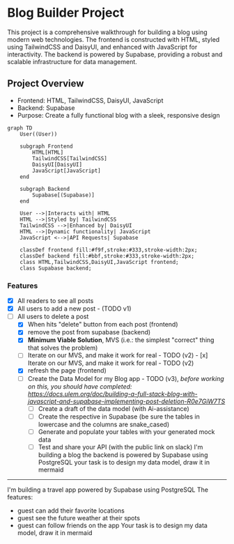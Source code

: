 # Blog Builder Project

This project is a comprehensive walkthrough for building a blog using modern web technologies. The frontend is constructed with HTML, styled using TailwindCSS and DaisyUI, and enhanced with JavaScript for interactivity. The backend is powered by Supabase, providing a robust and scalable infrastructure for data management.

## Project Overview

- Frontend: HTML, TailwindCSS, DaisyUI, JavaScript
- Backend: Supabase
- Purpose: Create a fully functional blog with a sleek, responsive design

```mermaid
graph TD
    User((User))
    
    subgraph Frontend
        HTML[HTML]
        TailwindCSS[TailwindCSS]
        DaisyUI[DaisyUI]
        JavaScript[JavaScript]
    end
    
    subgraph Backend
        Supabase[(Supabase)]
    end
    
    User -->|Interacts with| HTML
    HTML -->|Styled by| TailwindCSS
    TailwindCSS -->|Enhanced by| DaisyUI
    HTML -->|Dynamic functionality| JavaScript
    JavaScript <-->|API Requests| Supabase
    
    classDef frontend fill:#f9f,stroke:#333,stroke-width:2px;
    classDef backend fill:#bbf,stroke:#333,stroke-width:2px;
    class HTML,TailwindCSS,DaisyUI,JavaScript frontend;
    class Supabase backend;
```

### Features
- [x] All readers to see all posts
- [x] All users to add a new post - (TODO v1)
- [ ] All users to delete a post
    - [x] When hits "delete" button from each post (frontend)
    - [x] remove the post from supabase (backend)
    - [x] **Minimum Viable Solution**, MVS (i.e.: the simplest "correct" thing that solves the problem)
    - [ ] Iterate on our MVS, and make it work for real - TODO (v2)
           - [x] Iterate on our MVS, and make it work for real - TODO (v2)
    - [x] refresh the page (frontend)
    - [ ] Create the Data Model for my Blog app - TODO (v3), _before working on this, you should have completed: https://docs.ulem.org/doc/building-a-full-stack-blog-with-javascript-and-supabase-implementing-post-deletion-R0e7GiW7TS_
        - [ ] Create a draft of the data model (with Ai-assistance) 
        - [ ] Create the respective in Supabase (be sure the tables in lowercase and the columns are snake_cased)
        - [ ]  Generate and populate your tables with your generated mock data
        - [ ] Test and share your API (with the public link on slack)
I'm building a blog the backend is powered by Supabase using PostgreSQL
your task is to design my data model, draw it in mermaid
---
I'm building a travel app powered by Supabase using PostgreSQL
The features:
- guest can add their favorite locations
- guest see the future weather at their spots
- guest can follow friends on the app
Your task is to design my data model, draw it in mermaid